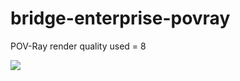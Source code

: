# bridge-enterprise-povray
POV-Ray render quality used = 8

![](https://aldantas.github.io/bridge-enterprise-povray/results.gif)
